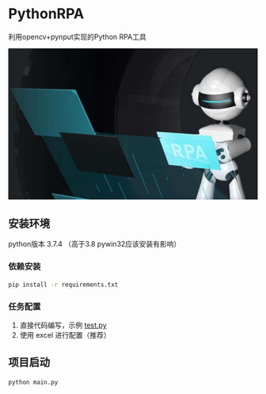 # PythonRPA
利用opencv+pynput实现的Python RPA工具  

![](./RPA.jpg)
## 安装环境
python版本 3.7.4 （高于3.8 pywin32应该安装有影响）
###  依赖安装
```bash
pip install -r requirements.txt
```

###  任务配置
1. 直接代码编写，示例 [test.py](test.py)
2. 使用 excel 进行配置（推荐）

## 项目启动
```bash
python main.py
```